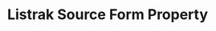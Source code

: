 ---
# -------------------------- #
#        CONTENT TYPE        #
# -------------------------- #

content-type: "api-form"
form-type: "source"
key: "source-form-properties-listrak-object"


# -------------------------- #
#        OBJECT INFO         #
# -------------------------- #

title: "Listrak Source Form Property"
api-type: "platform.listrak"
display-name: "Listrak"

source-type: "saas"
docs-name: "listrak"

description: ""


# -------------------------- #
#      OBJECT ATTRIBUTES     #
# -------------------------- #

uses-start-date: true

object-attributes:
  - name: "password"
    type: "string"
    required: true
    description: "The password associated with the Listrak user."
    value: "{{ sample-property-data.password }}"

  - name: "username"
    type: "string"
    required: true
    description: "The user's Listrak username."
    value: "{{ sample-property-data.user }}"
---